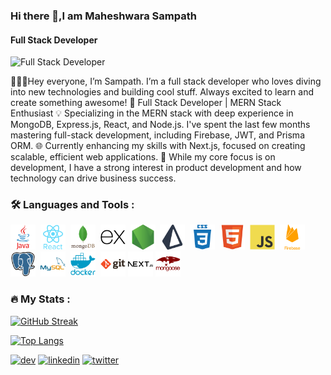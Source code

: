 ### Hi there 👋,I am Maheshwara Sampath





#### Full Stack Developer
![Full Stack Developer](https://cdn.prod.website-files.com/6344c9cef89d6f2270a38908/64dfc8162b86aaaa4236ed07_Header.webp)



👨🏻‍💻Hey everyone, I’m Sampath. I’m a full stack developer who loves diving into new technologies and building cool stuff. Always excited to learn and create something awesome!
🚀 Full Stack Developer | MERN Stack Enthusiast
💡 Specializing in the MERN stack with deep experience in MongoDB, Express.js, React, and Node.js. I've spent the last few months mastering full-stack development, including Firebase, JWT, and Prisma ORM.
🌐 Currently enhancing my skills with Next.js, focused on creating scalable, efficient web applications.
💼 While my core focus is on development, I have a strong interest in product development and how technology can drive business success.






### :hammer_and_wrench: Languages and Tools :
<div>
  <img src="https://github.com/devicons/devicon/blob/master/icons/java/java-original-wordmark.svg" title="Java" alt="Java" width="40" height="40"/>&nbsp;
  <img src="https://github.com/devicons/devicon/blob/master/icons/react/react-original-wordmark.svg" title="React" alt="React" width="40" height="40"/>&nbsp;
  <img src="https://github.com/devicons/devicon/blob/master/icons/mongodb/mongodb-original-wordmark.svg" title="monodb" alt="mongodb" width="40" height="40"/>&nbsp;
  <img src="https://github.com/devicons/devicon/blob/master/icons/express/express-original.svg" title="express" alt="express" width="40" height="40"/>&nbsp;
  <img src="https://github.com/devicons/devicon/blob/master/icons/nodejs/nodejs-original.svg" title="nodejs" alt="nodejs" width="40" height="40"/>&nbsp;
  <img src="https://github.com/devicons/devicon/blob/master/icons/prisma/prisma-original.svg" title="prisma" alt="prisma" width="40" height="40"/>&nbsp;
  <img src="https://github.com/devicons/devicon/blob/master/icons/css3/css3-plain-wordmark.svg"  title="CSS3" alt="CSS" width="40" height="40"/>&nbsp;
  <img src="https://github.com/devicons/devicon/blob/master/icons/html5/html5-original.svg" title="HTML5" alt="HTML" width="40" height="40"/>&nbsp;
  <img src="https://github.com/devicons/devicon/blob/master/icons/javascript/javascript-original.svg" title="JavaScript" alt="JavaScript" width="40" height="40"/>&nbsp;
  <img src="https://github.com/devicons/devicon/blob/master/icons/firebase/firebase-plain-wordmark.svg" title="Firebase" alt="Firebase" width="40" height="40"/>&nbsp;
  <img src="https://github.com/devicons/devicon/blob/master/icons/postgresql/postgresql-original.svg" title="Postgres"  alt="Postgres" width="40" height="40"/>&nbsp;
  <img src="https://github.com/devicons/devicon/blob/master/icons/mysql/mysql-original-wordmark.svg" title="MySQL"  alt="MySQL" width="40" height="40"/>&nbsp;
  <img src="https://github.com/devicons/devicon/blob/master/icons/docker/docker-plain-wordmark.svg" title="docker" alt="docker" width="40" height="40"/>&nbsp;
  <img src="https://github.com/devicons/devicon/blob/master/icons/git/git-original-wordmark.svg" title="Git" **alt="Git" width="40" height="40"/>
   <img src="https://github.com/devicons/devicon/blob/master/icons/nextjs/nextjs-original-wordmark.svg" title="Nextjs" **alt="Nextjs" width="40" height="40"/>
   <img src="https://github.com/devicons/devicon/blob/master/icons/mongoose/mongoose-original-wordmark.svg" title="mongoose" **alt="mongoose" width="40" height="40"/>
</div>





### :fire: My Stats :
[![GitHub Streak](http://github-readme-streak-stats.herokuapp.com?user=sampath24-ss&theme=dark&background=000000)](https://git.io/streak-stats)

[![Top Langs](https://github-readme-stats.vercel.app/api/top-langs/?username=sampath24-ss&layout=compact&theme=vision-friendly-dark)](https://github.com/anuraghazra/github-readme-stats)

[<img src='https://cdn.jsdelivr.net/npm/simple-icons@3.0.1/icons/hashnode.svg' alt='dev' height='40'>](https://zcodeblog.hashnode.dev/)  [<img src='https://cdn.jsdelivr.net/npm/simple-icons@3.0.1/icons/linkedin.svg' alt='linkedin' height='40'>](https://www.linkedin.com/in/linkedin.com/in/sampath-maheshwara-a1bb551b3/)  [<img src='https://cdn.jsdelivr.net/npm/simple-icons@3.0.1/icons/twitter.svg' alt='twitter' height='40'>](https://twitter.com/https://x.com/sxmpath_)  

